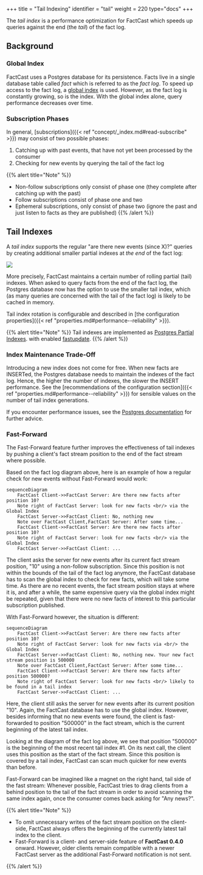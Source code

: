 +++
title = "Tail Indexing"
identifier = "tail"
weight = 220
type="docs"
+++

The *tail index* is a performance optimization for FactCast which speeds up queries 
against the end (the *tail*) of the fact log.


Background
----------

### Global Index

FactCast uses a Postgres database for its persistence. Facts live in a single database table
called *fact* which is referred to as the *fact log*. To speed up access to the fact log, 
a [global index](https://www.postgresql.org/docs/11/textsearch-indexes.html) is used. 
However, as the fact log is constantly growing, so is the index. 
With the global index alone, query performance decreases over time.

### Subscription Phases

In general, [subscriptions]({{< ref "concept/_index.md#read-subscribe" >}}) may consist of two possible phases:
1. Catching up with past events, that have not yet been processed by the consumer
2. Checking for new events by querying the tail of the fact log

{{% alert title="Note" %}}
* Non-follow subscriptions only consist of phase one (they complete after catching up with the past)
* Follow subscriptions consist of phase one and two
* Ephemeral subscriptions, only consist of phase two (ignore the past and just listen to facts as they are published)
{{% /alert %}}

## Tail Indexes

A *tail index* supports the regular "are there new events (since X)?" queries by creating additional smaller partial indexes 
at *the end* of the fact log:

![](../tail-index.png)

More precisely, FactCast maintains a certain number of rolling partial (tail) indexes.
When asked to query facts from the end of the fact log, 
the Postgres database now has the option to use the smaller tail index, which (as many queries are concerned with the tail of the fact log) is likely to be cached in memory.  

Tail index rotation is configurable and described in [the configuration properties]({{< ref "properties.md#performance--reliability" >}}).

{{% alert title="Note" %}}
Tail indexes are implemented as [Postgres Partial Indexes](https://www.postgresql.org/docs/11/indexes-partial.html).
with enabled [fastupdate](https://www.postgresql.org/docs/11/sql-createindex.html).
{{% /alert %}}

### Index Maintenance Trade-Off

Introducing a new index does not come for free. When new facts are INSERTed, the Postgres database needs to maintain
the indexes of the fact log.  Hence, the higher the number of indexes, the slower the INSERT performance. 
See the [recommendations of the configuration section]({{< ref "properties.md#performance--reliability" >}}) for sensible values 
on the number of tail index generations. 

 
 If you encounter performance issues, see the [Postgres documentation](https://www.postgresql.org/docs/11/gin-implementation.html#GIN-FAST-UPDATE) for further advice.


### Fast-Forward

The Fast-Forward feature further improves the effectiveness of tail indexes by pushing a client's fact stream position to the end of the fact stream where possible.  

Based on the fact log diagram above, here is an example of how a regular check for new events without Fast-Forward would work:  

```mermaid
sequenceDiagram
    FactCast Client->>FactCast Server: Are there new facts after position 10?
    Note right of FactCast Server: look for new facts <br/> via the Global Index
    FactCast Server->>FactCast Client: No, nothing new
    Note over FactCast Client,FactCast Server: After some time...
    FactCast Client->>FactCast Server: Are there new facts after position 10?
    Note right of FactCast Server: look for new facts <br/> via the Global Index
    FactCast Server->>FactCast Client: ...
```

The client asks the server for new events after its current fact stream position, "10" using a non-follow subscription. Since
this position is not within the bounds of the tail of the fact log anymore, the FactCast database has to scan the global index
to check for new facts, which will take some time. 
As there are no recent events, the fact stream position stays at where it is, and after a while, 
the same expensive query via the global index might be repeated, given that there were no new facts of interest to this particular subscription published.

With Fast-Forward however, the situation is different:

```mermaid
sequenceDiagram
    FactCast Client->>FactCast Server: Are there new facts after position 10?
    Note right of FactCast Server: look for new facts via <br/> the Global Index
    FactCast Server->>FactCast Client: No, nothing new. Your new fact stream position is 500000 
    Note over FactCast Client,FactCast Server: After some time...
    FactCast Client->>FactCast Server: Are there new facts after position 500000?
    Note right of FactCast Server: look for new facts <br/> likely to be found in a tail index
    FactCast Server->>FactCast Client: ...
```

Here, the client still asks the server for new events after its current position "10". Again,
the FactCast database has to use the global index. However, besides informing that no new events were found,
the client is fast-forwarded to position "500000" in the fact stream, which is the current beginning of the latest tail index. 

Looking at the diagram of the fact log above, we see that position
"500000" is the beginning of the most recent tail index #1. On its next call, the client uses this position as the start of the fact stream.
Since this position is covered by a tail index, FactCast can scan much quicker for new events than before. 

Fast-Forward can be imagined like a magnet on the right hand, tail side of the fast stream: Whenever possible, 
FactCast tries to drag clients from a behind position to the tail of the fact stream in order to avoid scanning the same index again, once the consumer comes back asking for "Any news?".

{{% alert title="Note" %}}

* To omit unnecessary writes of the fact stream position on the client-side, FactCast always offers the beginning of
  the currently latest tail index to the client.
* Fast-Forward is a client- and server-side feature of **FactCast 0.4.0** onward. However, older clients remain compatible
with a newer FactCast server as the additional Fast-Forward notification is not sent.

{{% /alert %}}
